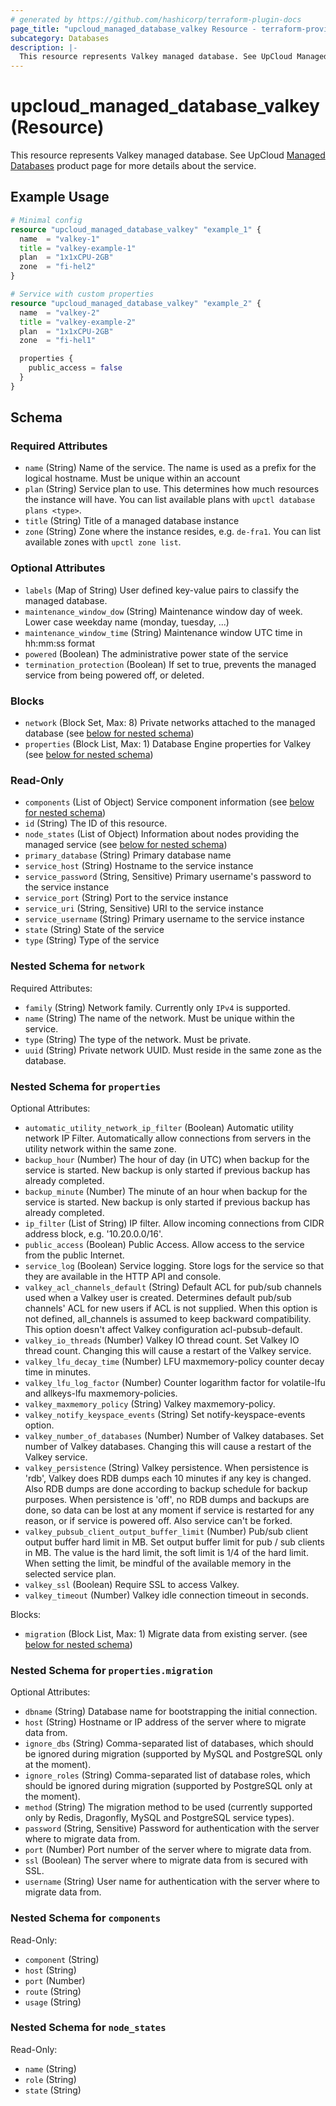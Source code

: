 ```yaml
---
# generated by https://github.com/hashicorp/terraform-plugin-docs
page_title: "upcloud_managed_database_valkey Resource - terraform-provider-upcloud"
subcategory: Databases
description: |-
  This resource represents Valkey managed database. See UpCloud Managed Databases https://upcloud.com/products/managed-databases product page for more details about the service.
---
```


# upcloud_managed_database_valkey (Resource)

This resource represents Valkey managed database. See UpCloud [Managed Databases](https://upcloud.com/products/managed-databases) product page for more details about the service.

## Example Usage

```terraform
# Minimal config
resource "upcloud_managed_database_valkey" "example_1" {
  name  = "valkey-1"
  title = "valkey-example-1"
  plan  = "1x1xCPU-2GB"
  zone  = "fi-hel2"
}

# Service with custom properties
resource "upcloud_managed_database_valkey" "example_2" {
  name  = "valkey-2"
  title = "valkey-example-2"
  plan  = "1x1xCPU-2GB"
  zone  = "fi-hel1"

  properties {
    public_access = false
  }
}
```

<!-- schema generated by tfplugindocs -->
## Schema

### Required Attributes

- `name` (String) Name of the service. The name is used as a prefix for the logical hostname. Must be unique within an account
- `plan` (String) Service plan to use. This determines how much resources the instance will have. You can list available plans with `upctl database plans <type>`.
- `title` (String) Title of a managed database instance
- `zone` (String) Zone where the instance resides, e.g. `de-fra1`. You can list available zones with `upctl zone list`.

### Optional Attributes

- `labels` (Map of String) User defined key-value pairs to classify the managed database.
- `maintenance_window_dow` (String) Maintenance window day of week. Lower case weekday name (monday, tuesday, ...)
- `maintenance_window_time` (String) Maintenance window UTC time in hh:mm:ss format
- `powered` (Boolean) The administrative power state of the service
- `termination_protection` (Boolean) If set to true, prevents the managed service from being powered off, or deleted.

### Blocks

- `network` (Block Set, Max: 8) Private networks attached to the managed database (see [below for nested schema](#nestedblock--network))
- `properties` (Block List, Max: 1) Database Engine properties for Valkey (see [below for nested schema](#nestedblock--properties))

### Read-Only

- `components` (List of Object) Service component information (see [below for nested schema](#nestedatt--components))
- `id` (String) The ID of this resource.
- `node_states` (List of Object) Information about nodes providing the managed service (see [below for nested schema](#nestedatt--node_states))
- `primary_database` (String) Primary database name
- `service_host` (String) Hostname to the service instance
- `service_password` (String, Sensitive) Primary username's password to the service instance
- `service_port` (String) Port to the service instance
- `service_uri` (String, Sensitive) URI to the service instance
- `service_username` (String) Primary username to the service instance
- `state` (String) State of the service
- `type` (String) Type of the service

<a id="nestedblock--network"></a>
### Nested Schema for `network`

Required Attributes:

- `family` (String) Network family. Currently only `IPv4` is supported.
- `name` (String) The name of the network. Must be unique within the service.
- `type` (String) The type of the network. Must be private.
- `uuid` (String) Private network UUID. Must reside in the same zone as the database.


<a id="nestedblock--properties"></a>
### Nested Schema for `properties`

Optional Attributes:

- `automatic_utility_network_ip_filter` (Boolean) Automatic utility network IP Filter. Automatically allow connections from servers in the utility network within the same zone.
- `backup_hour` (Number) The hour of day (in UTC) when backup for the service is started. New backup is only started if previous backup has already completed.
- `backup_minute` (Number) The minute of an hour when backup for the service is started. New backup is only started if previous backup has already completed.
- `ip_filter` (List of String) IP filter. Allow incoming connections from CIDR address block, e.g. '10.20.0.0/16'.
- `public_access` (Boolean) Public Access. Allow access to the service from the public Internet.
- `service_log` (Boolean) Service logging. Store logs for the service so that they are available in the HTTP API and console.
- `valkey_acl_channels_default` (String) Default ACL for pub/sub channels used when a Valkey user is created. Determines default pub/sub channels' ACL for new users if ACL is not supplied. When this option is not defined, all_channels is assumed to keep backward compatibility. This option doesn't affect Valkey configuration acl-pubsub-default.
- `valkey_io_threads` (Number) Valkey IO thread count. Set Valkey IO thread count. Changing this will cause a restart of the Valkey service.
- `valkey_lfu_decay_time` (Number) LFU maxmemory-policy counter decay time in minutes.
- `valkey_lfu_log_factor` (Number) Counter logarithm factor for volatile-lfu and allkeys-lfu maxmemory-policies.
- `valkey_maxmemory_policy` (String) Valkey maxmemory-policy.
- `valkey_notify_keyspace_events` (String) Set notify-keyspace-events option.
- `valkey_number_of_databases` (Number) Number of Valkey databases. Set number of Valkey databases. Changing this will cause a restart of the Valkey service.
- `valkey_persistence` (String) Valkey persistence. When persistence is 'rdb', Valkey does RDB dumps each 10 minutes if any key is changed. Also RDB dumps are done according to backup schedule for backup purposes. When persistence is 'off', no RDB dumps and backups are done, so data can be lost at any moment if service is restarted for any reason, or if service is powered off. Also service can't be forked.
- `valkey_pubsub_client_output_buffer_limit` (Number) Pub/sub client output buffer hard limit in MB. Set output buffer limit for pub / sub clients in MB. The value is the hard limit, the soft limit is 1/4 of the hard limit. When setting the limit, be mindful of the available memory in the selected service plan.
- `valkey_ssl` (Boolean) Require SSL to access Valkey.
- `valkey_timeout` (Number) Valkey idle connection timeout in seconds.

Blocks:

- `migration` (Block List, Max: 1) Migrate data from existing server. (see [below for nested schema](#nestedblock--properties--migration))

<a id="nestedblock--properties--migration"></a>
### Nested Schema for `properties.migration`

Optional Attributes:

- `dbname` (String) Database name for bootstrapping the initial connection.
- `host` (String) Hostname or IP address of the server where to migrate data from.
- `ignore_dbs` (String) Comma-separated list of databases, which should be ignored during migration (supported by MySQL and PostgreSQL only at the moment).
- `ignore_roles` (String) Comma-separated list of database roles, which should be ignored during migration (supported by PostgreSQL only at the moment).
- `method` (String) The migration method to be used (currently supported only by Redis, Dragonfly, MySQL and PostgreSQL service types).
- `password` (String, Sensitive) Password for authentication with the server where to migrate data from.
- `port` (Number) Port number of the server where to migrate data from.
- `ssl` (Boolean) The server where to migrate data from is secured with SSL.
- `username` (String) User name for authentication with the server where to migrate data from.



<a id="nestedatt--components"></a>
### Nested Schema for `components`

Read-Only:

- `component` (String)
- `host` (String)
- `port` (Number)
- `route` (String)
- `usage` (String)


<a id="nestedatt--node_states"></a>
### Nested Schema for `node_states`

Read-Only:

- `name` (String)
- `role` (String)
- `state` (String)
